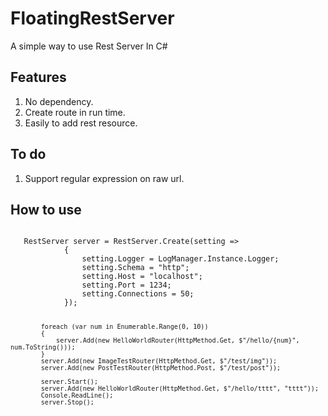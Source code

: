 # FloatingRestServer
A simple way to use Rest Server In C#

## Features

1. No dependency.
2. Create route in run time.
3. Easily to add rest resource.

## To do 

1. Support regular expression on raw url.

## How to use

<code>
   RestServer server = RestServer.Create(setting =>
            {
                setting.Logger = LogManager.Instance.Logger;
                setting.Schema = "http";
                setting.Host = "localhost";
                setting.Port = 1234;
                setting.Connections = 50;
            });

            foreach (var num in Enumerable.Range(0, 10))
            {
                server.Add(new HelloWorldRouter(HttpMethod.Get, $"/hello/{num}", num.ToString()));
            }
            server.Add(new ImageTestRouter(HttpMethod.Get, $"/test/img"));
            server.Add(new PostTestRouter(HttpMethod.Post, $"/test/post"));

            server.Start();
            server.Add(new HelloWorldRouter(HttpMethod.Get, $"/hello/tttt", "tttt"));
            Console.ReadLine();
            server.Stop();
  
</code>
